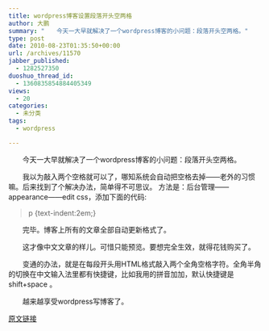 ```yaml
---
title: wordpress博客设置段落开头空两格
author: 大鹏
summary: "　　今天一大早就解决了一个wordpress博客的小问题：段落开头空两格。"
type: post
date: 2010-08-23T01:35:50+00:00
url: /archives/11570
jabber_published:
  - 1282527350
duoshuo_thread_id:
  - 1360835854884405349
views:
  - 20
categories:
  - 未分类
tags:
  - wordpress

---
```

　　今天一大早就解决了一个wordpress博客的小问题：段落开头空两格。

　　我以为敲入两个空格就可以了，哪知系统会自动把空格去掉——老外的习惯嘛。后来找到了个解决办法，简单得不可思议。 方法是：后台管理——appearance——edit css，添加下面的代码:

> p {text-indent:2em;}

　　完毕。博客上所有的文章全部自动更新格式了。
  
　　这才像中文文章的样儿。可惜只能预览。要想完全生效，就得花钱购买了。
  
　　变通的办法，就是在每段开头用HTML格式敲入两个全角空格字符。全角半角的切换在中文输入法里都有快捷键，比如我用的拼音加加，默认快捷键是shift+space 。
  
　　越来越享受wordpress写博客了。

[原文链接](http://dapengde.com/archives/11570)


